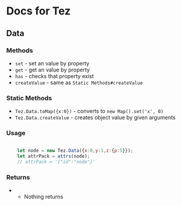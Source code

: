 # Docs for Tez

## Data

### Methods
* `set` - set an value by property
* `get` - get an value by property
* `has` - checks that property exist
* `createValue` - same as `Static Methods#createValue`

### Static Methods
* `Tez.Data.toMap({x:0})` - converts to `new Map().set('x', 0)`
* `Tez.Data.createValue` - creates object value by given arguments

### Usage

```javascript

	let node = new Tez.Data({x:0,y:1,z:{p:5}});
	let attrPack = attrs(node);
	// attrPack = '{"id":"node"}'

```

### Returns

* - Nothing returns